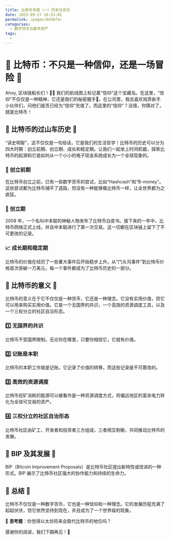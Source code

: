 ```yaml
---
title: 比特币专题（一）历史与货币
date: 2023-09-27 16:53:01
permalink: /pages/643bf4/
categories: 
  - 数字货币与数字资产
tags: 
  - 
---
```

# 🚀 比特币：不只是一种信仰，还是一场冒险 🚀

Ahoy, 区块链船长们！🏴‍☠️ 我们的航线图上标记着“信仰”这个宝藏岛。在这里，“信仰”不仅仅是一种精神，它还是我们的秘密握手🤝。在公司里，我总喜欢戏弄新手小伙伴们，问他们是否已经为“信仰”充值了。而这里的“信仰”？没错，你猜对了，就是比特币！

## 🎢 比特币的过山车历史 🎢

“读史明智”，这不仅仅是一句俗话，它是我们的生活哲学！比特币的历史可以分为四大时期：创立前期、创立期、成长和稳定期。让我们一起坐上时间机器，探索比特币的起源和它是如何从一个小小的电子现金系统成长为一个全球现象的。

### 🚧 创立前期

在比特币创立之前，已有一些数字货币的尝试，比如“Hashcash”和“B-money”。这些尝试都为比特币铺平了道路，但没有一种能够像比特币一样，让全世界都为之疯狂。

### 🚀 创立期

2008 年，一个名叫中本聪的神秘人物发布了比特币白皮书。接下来的一年中，比特币网络正式上线，并且中本聪进行了第一次交易。这一切都在区块链上留下了不可更改的记录。

### 📈 成长期和稳定期

比特币的价值在经历了一些重大事件后开始稳步上升。从“门头沟事件”到比特币价格首次突破一万美元，每一个事件都成为了比特币历史的一部分。

## 🤔 比特币的意义 🤔

比特币的意义在于它不仅仅是一种货币，它还是一种理念。它没有实用价值，但它可以用来购买实用价值。它是一个无国界的共识，一个高效的资源调度工具，以及一个三权分立的社区自治形态。

### 1️⃣ 无国界的共识

比特币不受国界限制。无论你在哪里，只要你相信它，它就有价值。

### 2️⃣ 记账是本职

比特币的本职工作就是记账。它记录了价值的转移，而这些记录是不可篡改的。

### 3️⃣ 高效的资源调度

比特币挖矿消耗的能源可以被看作是一种资源调度方式，将偏远地区的富余电力转化为全球可交易的资产。

### 4️⃣ 三权分立的社区自治形态

比特币社区由矿工、开发者和投资者三方组成，三者相互制衡，共同推动比特币的发展。

## 📜 BIP 及其发展 📜

BIP（Bitcoin Improvement Proposals）是比特币社区提出新特性或改进的一种形式。BIP 展示了比特币社区强大的协作能力和持续的生命力。

## 🎉 总结 🎉

比特币不仅仅是一种数字货币，它也是一种信仰和一种理念。它的发展历程充满了起起伏伏，但它依然坚持到现在，并且成为了一个世界级的现象。

🤔 **思考题**：你觉得以太坊将来会取代比特币的地位吗？

感谢你的阅读，我们下期再见！👋
